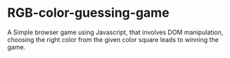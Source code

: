 # RGB-color-guessing-game
A Simple browser game using Javascript, that involves DOM manipulation, choosing the right color from the given color square leads to winning the game. 
